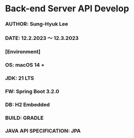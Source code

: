 # Back-end Server API Develop
### AUTHOR: Sung-Hyuk Lee
### DATE: 12.2.2023 ～ 12.3.2023
### [Environment]
### OS: macOS 14 +
### JDK: 21 LTS
### FW: Spring Boot 3.2.0
### DB: H2 Embedded
### BUILD: GRADLE
### JAVA API SPECIFICATION: JPA
